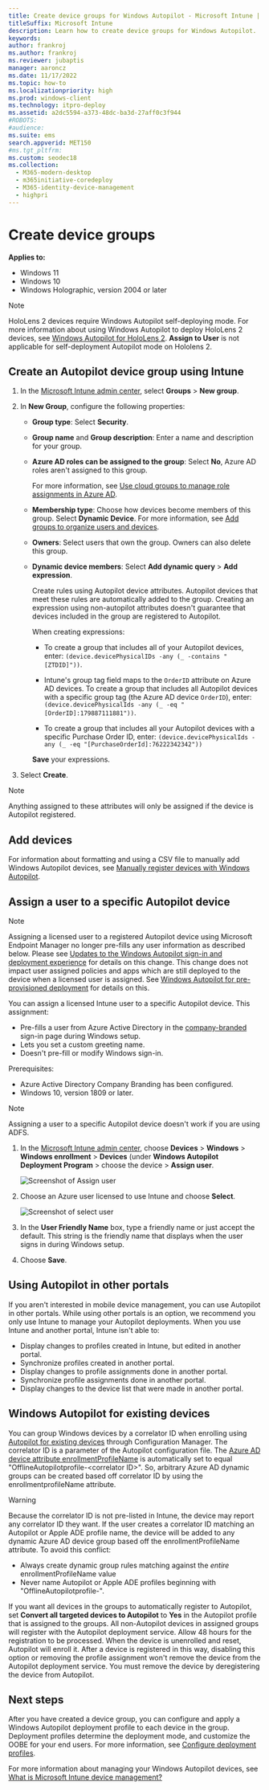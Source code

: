 ```yaml
---
title: Create device groups for Windows Autopilot - Microsoft Intune | Microsoft Docs
titleSuffix: Microsoft Intune
description: Learn how to create device groups for Windows Autopilot.
keywords: 
author: frankroj
ms.author: frankroj
ms.reviewer: jubaptis
manager: aaroncz
ms.date: 11/17/2022
ms.topic: how-to
ms.localizationpriority: high
ms.prod: windows-client
ms.technology: itpro-deploy
ms.assetid: a2dc5594-a373-48dc-ba3d-27aff0c3f944
#ROBOTS: 
#audience: 
ms.suite: ems
search.appverid: MET150
#ms.tgt_pltfrm: 
ms.custom: seodec18
ms.collection: 
  - M365-modern-desktop
  - m365initiative-coredeploy
  - M365-identity-device-management
  - highpri
---
```


# Create device groups

**Applies to:**

- Windows 11
- Windows 10
- Windows Holographic, version 2004 or later

> [!NOTE]
> HoloLens 2 devices require Windows Autopilot self-deploying mode. For more information about using Windows Autopilot to deploy HoloLens 2 devices, see [Windows Autopilot for HoloLens 2](/hololens/hololens2-autopilot). **Assign to User** is not applicable for self-deployment Autopilot mode on Hololens 2.

## Create an Autopilot device group using Intune

1. In the [Microsoft Intune admin center](https://go.microsoft.com/fwlink/?linkid=2109431), select **Groups** > **New group**.

2. In **New Group**, configure the following properties:

    - **Group type**: Select **Security**.

    - **Group name** and **Group description**: Enter a name and description for your group.

    - **Azure AD roles can be assigned to the group**: Select **No**, Azure AD roles aren't assigned to this group.

      For more information, see [Use cloud groups to manage role assignments in Azure AD](/azure/active-directory/roles/groups-concept).

    - **Membership type**: Choose how devices become members of this group. Select **Dynamic Device**. For more information, see [Add groups to organize users and devices](../intune/fundamentals/groups-add.md).

    - **Owners**: Select users that own the group. Owners can also delete this group.

    - **Dynamic device members**: Select **Add dynamic query** > **Add expression**.

      Create rules using Autopilot device attributes. Autopilot devices that meet these rules are automatically added to the group. Creating an expression using non-autopilot attributes doesn't guarantee that devices included in the group are registered to Autopilot.

      When creating expressions:

      - To create a group that includes all of your Autopilot devices, enter: `(device.devicePhysicalIDs -any (_ -contains "[ZTDID]"))`.

      - Intune's group tag field maps to the `OrderID` attribute on Azure AD devices. To create a group that includes all Autopilot devices with a specific group tag (the Azure AD device `OrderID`), enter: `(device.devicePhysicalIds -any (_ -eq "[OrderID]:179887111881"))`.

      - To create a group that includes all your Autopilot devices with a specific Purchase Order ID, enter: `(device.devicePhysicalIds -any (_ -eq "[PurchaseOrderId]:76222342342"))`

      **Save** your expressions.

3. Select **Create**.

> [!NOTE]
> Anything assigned to these attributes will only be assigned if the device is Autopilot registered.

## Add devices

For information about formatting and using a CSV file to manually add Windows Autopilot devices, see [Manually register devices with Windows Autopilot](add-devices.md).

## Assign a user to a specific Autopilot device

> [!NOTE]
> Assigning a licensed user to a registered Autopilot device using Microsoft Endpoint Manager no longer pre-fills any user information as described below. Please see [Updates to the Windows Autopilot sign-in and deployment experience](https://techcommunity.microsoft.com/t5/intune-customer-success/updates-to-the-windows-autopilot-sign-in-and-deployment/ba-p/2848452) for details on this change. This change does not impact user assigned policies and apps which are still deployed to the device when a licensed user is assigned. See [Windows Autopilot for pre-provisioned deployment](pre-provision.md#preparation) for details on this.

You can assign a licensed Intune user to a specific Autopilot device. This assignment:

- Pre-fills a user from Azure Active Directory in the [company-branded](/azure/active-directory/fundamentals/customize-branding) sign-in page during Windows setup.
- Lets you set a custom greeting name.
- Doesn't pre-fill or modify Windows sign-in.

Prerequisites:

- Azure Active Directory Company Branding has been configured.
- Windows 10, version 1809 or later.

> [!NOTE]
> Assigning a user to a specific Autopilot device doesn't work if you are using ADFS.

1. In the [Microsoft Intune admin center](https://go.microsoft.com/fwlink/?linkid=2109431), choose **Devices** > **Windows** > **Windows enrollment** > **Devices** (under **Windows Autopilot Deployment Program** > choose the device > **Assign user**.

    ![Screenshot of Assign user](./media/enrollment-autopilot/assign-user.png)

2. Choose an Azure user licensed to use Intune and choose **Select**.

    ![Screenshot of select user](./media/enrollment-autopilot/select-user.png)

3. In the **User Friendly Name** box, type a friendly name or just accept the default. This string is the friendly name that displays when the user signs in during Windows setup.

<!--

Removing screenshot since the UI has changed and it may be confusing (Save instead of OK)

     ![Screenshot of friendly name](./media/enrollment-autopilot/friendly-name.png)
-->

4. Choose **Save**.

## Using Autopilot in other portals

If you aren't interested in mobile device management, you can use Autopilot in other portals. While using other portals is an option, we recommend you only use Intune to manage your Autopilot deployments. When you use Intune and another portal, Intune isn't able to:

- Display changes to profiles created in Intune, but edited in another portal.
- Synchronize profiles created in another portal.
- Display changes to profile assignments done in another portal.
- Synchronize profile assignments done in another portal.
- Display changes to the device list that were made in another portal.

## Windows Autopilot for existing devices

You can group Windows devices by a correlator ID when enrolling using [Autopilot for existing devices](https://techcommunity.microsoft.com/t5/Windows-IT-Pro-Blog/New-Windows-Autopilot-capabilities-and-expanded-partner-support/ba-p/260430) through Configuration Manager. The correlator ID is a parameter of the Autopilot configuration file. The [Azure AD device attribute enrollmentProfileName](/azure/active-directory/users-groups-roles/groups-dynamic-membership#rules-for-devices) is automatically set to equal "OfflineAutopilotprofile-\<correlator ID\>". So, arbitrary Azure AD dynamic groups can be created based off correlator ID by using the enrollmentprofileName attribute.

>[!WARNING]
> Because the correlator ID is not pre-listed in Intune, the device may report any correlator ID they want. If the user creates a correlator ID matching an Autopilot or Apple ADE profile name, the device will be added to any dynamic Azure AD device group based off the enrollmentProfileName attribute. To avoid this conflict:
>
> - Always create dynamic group rules matching against the *entire* enrollmentProfileName value
> - Never name Autopilot or Apple ADE profiles beginning with "OfflineAutopilotprofile-".

If you want all devices in the groups to automatically register to Autopilot, set **Convert all targeted devices to Autopilot** to **Yes** in the Autopilot profile that is assigned to the groups. All non-Autopilot devices in assigned groups will register with the Autopilot deployment service. Allow 48 hours for the registration to be processed. When the device is unenrolled and reset, Autopilot will enroll it. After a device is registered in this way, disabling this option or removing the profile assignment won't remove the device from the Autopilot deployment service. You must remove the device by deregistering the device from Autopilot.

## Next steps

After you have created a device group, you can configure and apply a Windows Autopilot deployment profile to each device in the group. Deployment profiles determine the deployment mode, and customize the OOBE for your end users. For more information, see [Configure deployment profiles](profiles.md).

For more information about managing your Windows Autopilot devices, see [What is Microsoft Intune device management?](../intune/remote-actions/device-management.md)

